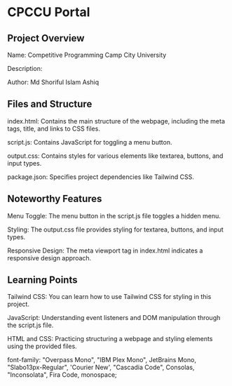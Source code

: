 # CPCCU Portal

## Project Overview
Name: Competitive Programming Camp City University

Description:

Author: Md Shoriful Islam Ashiq

## Files and Structure
index.html: Contains the main structure of the webpage, including the meta tags, title, and links to CSS files.

script.js: Contains JavaScript for toggling a menu button.

output.css: Contains styles for various elements like textarea, buttons, and input types.

package.json: Specifies project dependencies like Tailwind CSS.

## Noteworthy Features

Menu Toggle: The menu button in the script.js file toggles a hidden menu.

Styling: The output.css file provides styling for textarea, buttons, and input types.

Responsive Design: The meta viewport tag in index.html indicates a responsive design approach.

## Learning Points

Tailwind CSS: You can learn how to use Tailwind CSS for styling in this project.

JavaScript: Understanding event listeners and DOM manipulation through the script.js file.

HTML and CSS: Practicing structuring a webpage and styling elements using the provided files.


font-family: "Overpass Mono", "IBM Plex Mono", JetBrains Mono, "Slabo13px-Regular", 'Courier New', "Cascadia Code", Consolas, "Inconsolata", Fira Code, monospace;